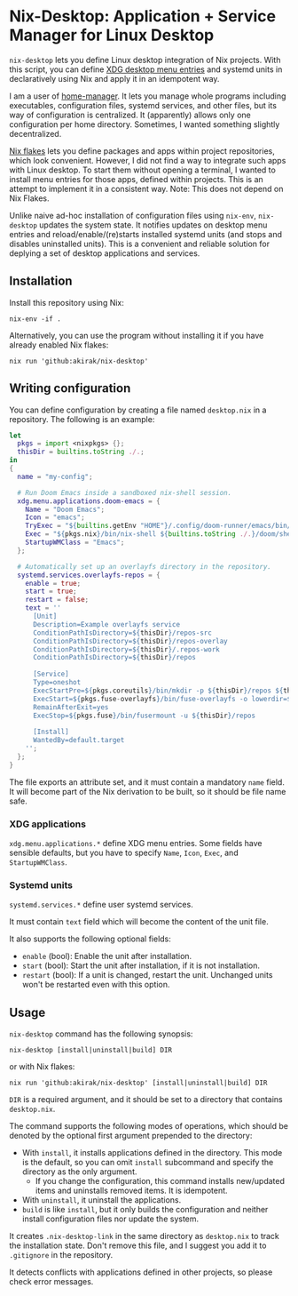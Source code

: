 # Nix-Desktop: Application + Service Manager for Linux Desktop

`nix-desktop` lets you define Linux desktop integration of Nix projects. With this script, you can define [XDG desktop menu entries](https://specifications.freedesktop.org/desktop-entry-spec/latest/) and systemd units in declaratively using Nix and apply it in an idempotent way.

I am a user of [home-manager](https://github.com/nix-community/home-manager). It lets you manage whole programs including executables, configuration files, systemd services, and other files, but its way of configuration is centralized. It (apparently) allows only one configuration per home directory. Sometimes, I wanted something slightly decentralized.

[Nix flakes](https://nixos.wiki/wiki/Flakes) lets you define packages and apps within project repositories, which look convenient. However, I did not find a way to integrate such apps with Linux desktop. To start them without opening a terminal, I wanted to install menu entries for those apps, defined within projects. This is an attempt to implement it in a consistent way. Note: This does not depend on Nix Flakes.

Unlike naive ad-hoc installation of configuration files using `nix-env`, `nix-desktop` updates the system state. It notifies updates on desktop menu entries and reload/enable/(re)starts installed systemd units (and stops and disables uninstalled units). This is a convenient and reliable solution for deplying a set of desktop applications and services.

## Installation

Install this repository using Nix:

``` shell
nix-env -if .
```

Alternatively, you can use the program without installing it if you have already enabled Nix flakes:

``` shell
nix run 'github:akirak/nix-desktop'
```

## Writing configuration

You can define configuration by creating a file named `desktop.nix` in a repository. The following is an example:

``` nix
let
  pkgs = import <nixpkgs> {};
  thisDir = builtins.toString ./.;
in
{
  name = "my-config";

  # Run Doom Emacs inside a sandboxed nix-shell session.
  xdg.menu.applications.doom-emacs = {
    Name = "Doom Emacs";
    Icon = "emacs";
    TryExec = "${builtins.getEnv "HOME"}/.config/doom-runner/emacs/bin/doom";
    Exec = "${pkgs.nix}/bin/nix-shell ${builtins.toString ./.}/doom/shell.nix --command emacs";
    StartupWMClass = "Emacs";
  };

  # Automatically set up an overlayfs directory in the repository.
  systemd.services.overlayfs-repos = {
    enable = true;
    start = true;
    restart = false;
    text = ''
      [Unit]
      Description=Example overlayfs service
      ConditionPathIsDirectory=${thisDir}/repos-src
      ConditionPathIsDirectory=${thisDir}/repos-overlay
      ConditionPathIsDirectory=${thisDir}/.repos-work
      ConditionPathIsDirectory=${thisDir}/repos
  
      [Service]
      Type=oneshot
      ExecStartPre=${pkgs.coreutils}/bin/mkdir -p ${thisDir}/repos ${thisDir}/.repos-work
      ExecStart=${pkgs.fuse-overlayfs}/bin/fuse-overlayfs -o lowerdir=${thisDir}/repos-src,upperdir=${thisDir}/repos-overlay,workdir=${thisDir}/.repos-work ${thisDir}/repos
      RemainAfterExit=yes
      ExecStop=${pkgs.fuse}/bin/fusermount -u ${thisDir}/repos
  
      [Install]
      WantedBy=default.target
    '';
  };  
}
```

The file exports an attribute set, and it must contain a mandatory `name` field. It will become part of the Nix derivation to be built, so it should be file name safe.

### XDG applications

`xdg.menu.applications.*` define XDG menu entries. Some fields have sensible defaults, but you have to specify `Name`, `Icon`, `Exec`, and `StartupWMClass`.

### Systemd units

`systemd.services.*` define user systemd services.

It must contain `text` field which will become the content of the unit file.

It also supports the following optional fields:

- `enable` (bool): Enable the unit after installation.
- `start` (bool): Start the unit after installation, if it is not installation.
- `restart` (bool): If a unit is changed, restart the unit. Unchanged units won't be restarted even with this option.

## Usage

`nix-desktop` command has the following synopsis:

``` shell
nix-desktop [install|uninstall|build] DIR
```

or with Nix flakes:

``` shell
nix run 'github:akirak/nix-desktop' [install|uninstall|build] DIR
```

`DIR` is a required argument, and it should be set to a directory that contains `desktop.nix`.

The command supports the following modes of operations, which should be denoted by the optional first argument prepended to the directory:

* With `install`, it installs applications defined in the directory. This mode is the default, so you can omit `install` subcommand and specify the directory as the only argument.
  * If you change the configuration, this command installs new/updated items and uninstalls removed items. It is idempotent.
* With `uninstall`, it uninstall the applications.
* `build` is like `install`, but it only builds the configuration and neither install configuration files nor update the system.

It creates `.nix-desktop-link` in the same directory as `desktop.nix` to track the installation state. Don't remove this file, and I suggest you add it to `.gitignore` in the repository.

It detects conflicts with applications defined in other projects, so please check error messages.
